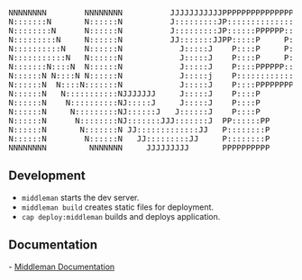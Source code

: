
<pre>
NNNNNNNN        NNNNNNNN          JJJJJJJJJJJPPPPPPPPPPPPPPPPP   IIIIIIIIII
N:::::::N       N::::::N          J:::::::::JP::::::::::::::::P  I::::::::I
N::::::::N      N::::::N          J:::::::::JP::::::PPPPPP:::::P I::::::::I
N:::::::::N     N::::::N          JJ:::::::JJPP:::::P     P:::::PII::::::II
N::::::::::N    N::::::N            J:::::J    P::::P     P:::::P  I::::I
N:::::::::::N   N::::::N            J:::::J    P::::P     P:::::P  I::::I
N:::::::N::::N  N::::::N            J:::::J    P::::PPPPPP:::::P   I::::I
N::::::N N::::N N::::::N            J:::::j    P:::::::::::::PP    I::::I
N::::::N  N::::N:::::::N            J:::::J    P::::PPPPPPPPP      I::::I
N::::::N   N:::::::::::NJJJJJJJ     J:::::J    P::::P              I::::I
N::::::N    N::::::::::NJ:::::J     J:::::J    P::::P              I::::I
N::::::N     N:::::::::NJ::::::J   J::::::J    P::::P              I::::I
N::::::N      N::::::::NJ:::::::JJJ:::::::J  PP::::::PP          II::::::II
N::::::N       N:::::::N JJ:::::::::::::JJ   P::::::::P          I::::::::I
N::::::N        N::::::N   JJ:::::::::JJ     P::::::::P          I::::::::I
NNNNNNNN         NNNNNNN     JJJJJJJJJ       PPPPPPPPPP          IIIIIIIIII
</pre>


## Development

- `middleman` starts the dev server.
- `middleman build` creates static files for deployment.
- `cap deploy:middleman` builds and deploys application.


## Documentation

- [Middleman Documentation](https://middlemanapp.com/basics/install/)

